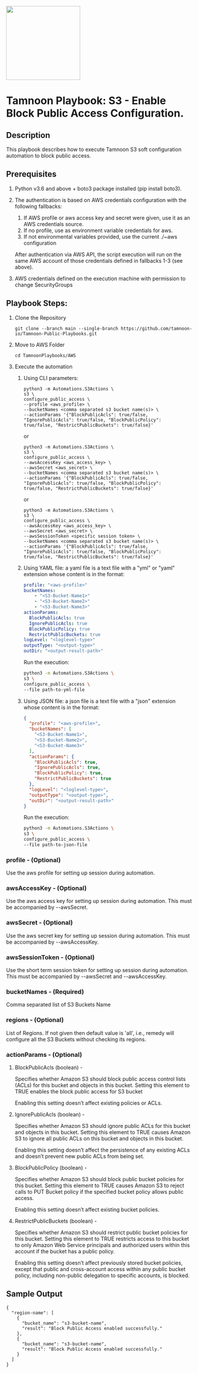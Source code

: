 
[comment]: <> (This is a readonly file, do not edit directly, to change update the s3_block_public_access_readme_data.json)
<img src='../../../../TamnoonPlaybooks/images/icons/Tamnoon.png' width = '200' />

# Tamnoon Playbook: S3 - Enable Block Public Access Configuration.
## Description

This playbook describes how to execute Tamnoon S3 soft configuration automation to block public access.
  
## Prerequisites
1. Python v3.6 and above + boto3 package installed (pip install boto3).  
2. The authentication is based on AWS credentials configuration with the following fallbacks:  
    1. If AWS profile or aws access key and secret were given, use it as an AWS credentials source.  
    2. If no profile, use as environment variable credentials for aws.  
    3. If not environmental variables provided, use the current ./~aws configuration  

    After authentication via AWS API, the script execution will run on the same AWS account of those credentials defined in fallbacks 1-3 (see above).


3. AWS credentials defined on the execution machine with permission to change SecurityGroups
## Playbook Steps: 


1. Clone the Repository
	``````
	git clone --branch main --single-branch https://github.com/tamnoon-io/Tamnoon-Public-Playbooks.git
	``````

2. Move to AWS Folder
	``````
	cd TamnoonPlaybooks/AWS
	``````

3. Execute the automation

	1. Using CLI parameters:  
		``````
		python3 -m Automations.S3Actions \
		s3 \
		configure_public_access \
		--profile <aws_profile> \
		--bucketNames <comma separated s3 bucket name(s)> \
		--actionParams '{"BlockPublicAcls": true/false, "IgnorePublicAcls": true/false, "BlockPublicPolicy": true/false, "RestrictPublicBuckets": true/false}'
		``````
		or  
		``````
		python3 -m Automations.S3Actions \
		s3 \
		configure_public_access \
		--awsAccessKey <aws_access_key> \
		--awsSecret <aws_secret> \
		--bucketNames <comma separated s3 bucket name(s)> \
		--actionParams '{"BlockPublicAcls": true/false, "IgnorePublicAcls": true/false, "BlockPublicPolicy": true/false, "RestrictPublicBuckets": true/false}'
		``````
		or  
		``````
		python3 -m Automations.S3Actions \
		s3 \
		configure_public_access \
		--awsAccessKey <aws_access_key> \
		--awsSecret <aws_secret> \
		--awsSessionToken <specific session token> \
		--bucketNames <comma separated s3 bucket name(s)> \
		--actionParams '{"BlockPublicAcls": true/false, "IgnorePublicAcls": true/false, "BlockPublicPolicy": true/false, "RestrictPublicBuckets": true/false}'
		``````

	2. Using YAML file: a yaml file is a text file with a "yml" or "yaml" extension whose content is in the format:
		``````yaml
		profile: "<aws-profile>"
		bucketNames:
		    - "<S3-Bucket-Name1>"
		    - "<S3-Bucket-Name2>"
		    - "<S3-Bucket-Name3>"
		actionParams:
		  BlockPublicAcls: true
		  IgnorePublicAcls: true
		  BlockPublicPolicy: true
		  RestrictPublicBuckets: true
		logLevel: "<loglevel-type>"
		outputType: "<output-type>"
		outDir: "<output-result-path>"
		``````
		Run the execution:  
		``````sh
		python3 -m Automations.S3Actions \
		s3 \
		configure_public_access \
		--file path-to-yml-file
		``````

	3. Using JSON file: a json file is a text file with a "json" extension whose content is in the format:
		``````json
		{
		  "profile": "<aws-profile>",
		  "bucketNames": [
		    "<S3-Bucket-Name1>",
		    "<S3-Bucket-Name2>",
		    "<S3-Bucket-Name3>"
		  ],
		  "actionParams": {
		    "BlockPublicAcls": true,
		    "IgnorePublicAcls": true,
		    "BlockPublicPolicy": true,
		    "RestrictPublicBuckets": true
		  },
		  "logLevel": "<loglevel-type>",
		  "outputType": "<output-type>",
		  "outDir": "<output-result-path>"
		}
		``````
		Run the execution:  
		``````sh
		python3 -m Automations.S3Actions \
		s3 \
		configure_public_access \
		--file path-to-json-file
		``````
### profile - (Optional)
Use the aws profile for setting up session during automation.
### awsAccessKey - (Optional)
Use the aws access key for setting up session during automation. This must be accompanied by --awsSecret.
### awsSecret - (Optional)
Use the aws secret key for setting up session during automation. This must be accompanied by --awsAccessKey.
### awsSessionToken - (Optional)
Use the short term session token for setting up session during automation. This must be accompanied by --awsSecret and --awsAccessKey.
### bucketNames - (Required)
Comma separated list of S3 Buckets Name
### regions - (Optional)
List of Regions. If not given then default value is 'all', i.e., remedy will configure all the S3 Buckets without checking its regions.
### actionParams - (Optional)
1. BlockPublicAcls (boolean) -

    Specifies whether Amazon S3 should block public access control lists (ACLs) for this bucket and objects in this bucket. Setting this element to TRUE enables the block public access for S3 bucket
    
    Enabling this setting doesn’t affect existing policies or ACLs.
2. IgnorePublicAcls (boolean) -

    Specifies whether Amazon S3 should ignore public ACLs for this bucket and objects in this bucket. Setting this element to TRUE causes Amazon S3 to ignore all public ACLs on this bucket and objects in this bucket. 

    Enabling this setting doesn’t affect the persistence of any existing ACLs and doesn’t prevent new public ACLs from being set.
3. BlockPublicPolicy (boolean) -

    Specifies whether Amazon S3 should block public bucket policies for this bucket. Setting this element to TRUE causes Amazon S3 to reject calls to PUT Bucket policy if the specified bucket policy allows public access.

    Enabling this setting doesn’t affect existing bucket policies.
4. RestrictPublicBuckets (boolean) -

    Specifies whether Amazon S3 should restrict public bucket policies for this bucket. Setting this element to TRUE restricts access to this bucket to only Amazon Web Service principals and authorized users within this account if the bucket has a public policy.

    Enabling this setting doesn’t affect previously stored bucket policies, except that public and cross-account access within any public bucket policy, including non-public delegation to specific accounts, is blocked.
## Sample Output

``````
{
  "region-name": [
    {
      "bucket_name": "s3-bucket-name",
      "result": "Block Public Access enabled successfully."
    },
    {
      "bucket_name": "s3-bucket-name",
      "result": "Block Public Access enabled successfully."
    }
  ]
}
``````

